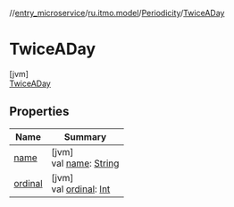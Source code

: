 //[entry_microservice](../../../../index.md)/[ru.itmo.model](../../index.md)/[Periodicity](../index.md)/[TwiceADay](index.md)

# TwiceADay

[jvm]\
[TwiceADay](index.md)

## Properties

| Name | Summary |
|---|---|
| [name](../../-weekday/-sun/index.md#-372974862%2FProperties%2F-1216412040) | [jvm]<br>val [name](../../-weekday/-sun/index.md#-372974862%2FProperties%2F-1216412040): [String](https://kotlinlang.org/api/core/kotlin-stdlib/kotlin/-string/index.html) |
| [ordinal](../../-weekday/-sun/index.md#-739389684%2FProperties%2F-1216412040) | [jvm]<br>val [ordinal](../../-weekday/-sun/index.md#-739389684%2FProperties%2F-1216412040): [Int](https://kotlinlang.org/api/core/kotlin-stdlib/kotlin/-int/index.html) |